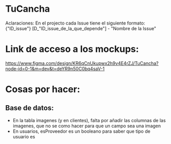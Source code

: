 # TuCancha
Aclaraciones:
  En el projecto cada Issue tiene el siguiente formato: {"ID_issue"} [D_"ID_issue_de_la_que_depende"] - "Nombre de la Issue"

# Link de acceso a los mockups:
https://www.figma.com/design/KR6qCnUkupwx2h9v4E4rZJ/TuCancha?node-id=0-1&m=dev&t=deYR9n50C0bq4saV-1 


# Cosas por hacer:
## Base de datos:
- En la tabla imagenes (y en clientes), falta por añadir las columnas de las imagenes, que no se como hacer para que un campo sea una imagen
- En usuarios, esProveedor es un booleano para saber que tipo de usuario es
